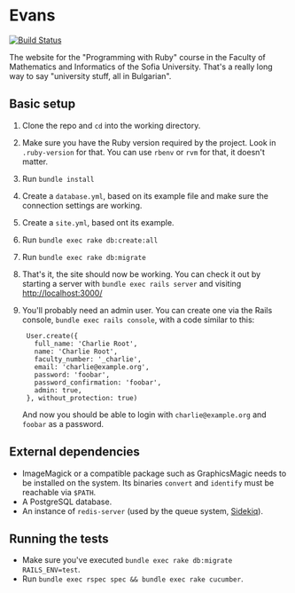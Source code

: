 # Evans

[![Build Status](https://travis-ci.org/skanev/evans.png?branch=master)](https://travis-ci.org/skanev/evans)

The website for the "Programming with Ruby" course in the Faculty of
Mathematics and Informatics of the Sofia University. That's a really
long way to say "university stuff, all in Bulgarian".

## Basic setup

1. Clone the repo and `cd` into the working directory.
2. Make sure you have the Ruby version required by the project. Look in `.ruby-version` for that. You can use `rbenv` or `rvm` for that, it doesn't matter.
3. Run `bundle install`
4. Create a `database.yml`, based on its example file and make sure the connection settings are working.
5. Create a `site.yml`, based ont its example.
6. Run `bundle exec rake db:create:all`
7. Run `bundle exec rake db:migrate`
8. That's it, the site should now be working. You can check it out by starting a server with `bundle exec rails server` and visiting [http://localhost:3000/](http://localhost:3000/)
9. You'll probably need an admin user. You can create one via the Rails console, `bundle exec rails console`, with a code similar to this:

		User.create({
		  full_name: 'Charlie Root',
		  name: 'Charlie Root',
		  faculty_number: '_charlie',
		  email: 'charlie@example.org',
		  password: 'foobar',
		  password_confirmation: 'foobar',
		  admin: true,
		}, without_protection: true)

	And now you should be able to login with `charlie@example.org` and `foobar` as a password.

## External dependencies

* ImageMagick or a compatible package such as GraphicsMagic needs to be installed on the system. Its binaries `convert` and `identify` must be reachable via `$PATH`.
* A PostgreSQL database.
* An instance of `redis-server` (used by the queue system, [Sidekiq](https://github.com/mperham/sidekiq)).

## Running the tests

* Make sure you've executed `bundle exec rake db:migrate RAILS_ENV=test`.
* Run `bundle exec rspec spec && bundle exec rake cucumber`.
